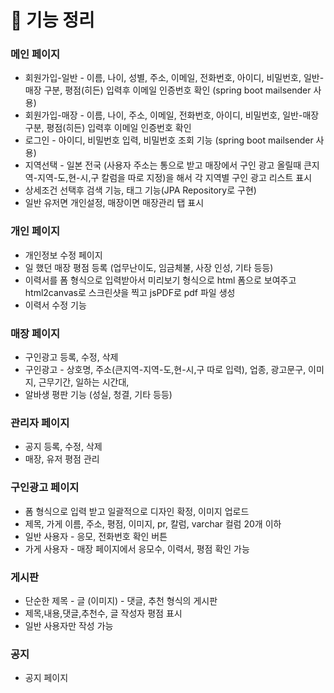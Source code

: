 # 📝 기능 정리

### 메인 페이지
* 회원가입-일반 - 이름, 나이, 성별, 주소, 이메일, 전화번호, 아이디, 비밀번호, 일반-매장 구분, 평점(히든) 입력후 이메일 인증번호 확인 (spring boot mailsender 사용)
* 회원가입-매장 - 이름, 나이, 주소, 이메일, 전화번호, 아이디, 비밀번호, 일반-매장 구분, 평점(히든) 입력후 이메일 인증번호 확인
* 로그인 - 아이디, 비밀번호 입력, 비밀번호 조회 기능 (spring boot mailsender 사용)
* 지역선택 - 일본 전국 (사용자 주소는 통으로 받고 매장에서 구인 광고 올릴때 큰지역-지역-도,현-시,구 칼럼을 따로 지정)을 해서 각 지역별 구인 광고 리스트 표시
* 상세조건 선택후 검색 기능, 태그 기능(JPA Repository로 구현)
* 일반 유저면 개인설정, 매장이면 매장관리 탭 표시

### 개인 페이지
* 개인정보 수정 페이지
* 일 했던 매장 평점 등록 (업무난이도, 임금체불, 사장 인성, 기타 등등)
* 이력서를 폼 형식으로 입력받아서 미리보기 형식으로 html 폼으로 보여주고 html2canvas로 스크린샷을 찍고 jsPDF로 pdf 파일 생성
* 이력서 수정 기능

### 매장 페이지
* 구인광고 등록, 수정, 삭제
* 구인광고 - 상호명, 주소(큰지역-지역-도,현-시,구 따로 입력), 업종, 광고문구, 이미지, 근무기간, 일하는 시간대, 
* 알바생 평판 기능 (성실, 청결, 기타 등등)

### 관리자 페이지
* 공지 등록, 수정, 삭제
* 매장, 유저 평점 관리

### 구인광고 페이지
* 폼 형식으로 입력 받고 일괄적으로 디자인 확정, 이미지 업로드
* 제목, 가게 이름, 주소, 평점, 이미지, pr, 칼럼, varchar 컬럼 20개 이하
* 일반 사용자 - 응모, 전화번호 확인 버튼
* 가게 사용자 - 매장 페이지에서 응모수, 이력서, 평점 확인 가능

### 게시판
* 단순한 제목 - 글 (이미지) - 댓글, 추천 형식의 게시판
* 제목,내용,댓글,추천수, 글 작성자 평점 표시
* 일반 사용자만 작성 가능

### 공지
* 공지 페이지
